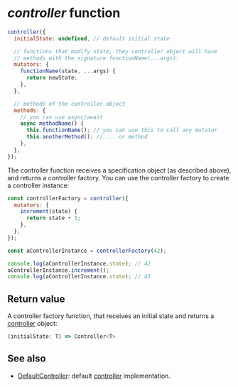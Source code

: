 # _controller_ function

```js
controller({
  initialState: undefined, // default initial state

  // functions that modify state, they controller object will have
  // methods with the signature functionName(...args):
  mutators: {
    functionName(state, ...args) {
      return newState;
    },
  },

  // methods of the controller object
  methods: {
    // you can use async/await
    async methodName() {
      this.functionName(); // you can use this to call any mutator
      this.anotherMethod(); // ... or method
    },
  },
});
```

The controller function receives a specification object (as described above),
and returns a controller factory. You can use the controller factory to create a
controller instance:

```js
const controllerFactory = controller({
  mutators: {
    increment(state) {
      return state + 1;
    },
  },
});

const aControllerInstance = controllerFactory(42);

console.log(aControllerInstance.state); // 42
aControllerInstance.increment();
console.log(aControllerInstance.state); // 43
```

## Return value

A controller factory function, that receives an initial state and returns a
[controller] object:

```typescript
(initialState: T) => Controller<T>
```

## See also

- [DefaultController]: default [controller] implementation.

[controller]: ../interface/Controller.md
[defaultcontroller]: ../classes/DefaultController.md
